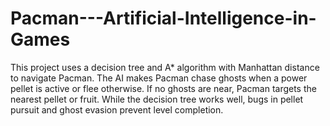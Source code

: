 # Pacman---Artificial-Intelligence-in-Games
This project uses a decision tree and A* algorithm with Manhattan distance to navigate Pacman. The AI makes Pacman chase ghosts when a power pellet is active or flee otherwise. If no ghosts are near, Pacman targets the nearest pellet or fruit. While the decision tree works well, bugs in pellet pursuit and ghost evasion prevent level completion.
